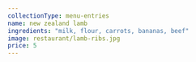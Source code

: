 ```yaml
---
collectionType: menu-entries
name: new zealand lamb
ingredients: "milk, flour, carrots, bananas, beef"
image: restaurant/lamb-ribs.jpg
price: 5
---
```

